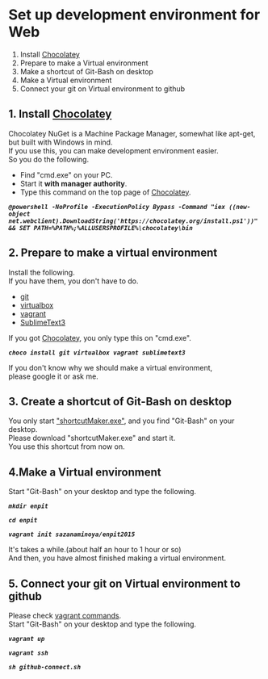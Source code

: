 # Set up development environment for Web 

1. Install [Chocolatey](https://chocolatey.org/)
2. Prepare to make a Virtual environment
3. Make a shortcut of Git-Bash on desktop
4. Make a Virtual environment
5. Connect your git on Virtual environment to github

## 1. Install [Chocolatey](https://chocolatey.org/)

Chocolatey NuGet is a Machine Package Manager, somewhat like apt-get,   
but built with Windows in mind.  
If you use this, you can make development environment easier.  
So you do the following.
* Find "cmd.exe" on your PC.
* Start it **with manager authority**.
* Type this command on the top page of [Chocolatey](https://chocolatey.org/). 
  
***`@powershell -NoProfile -ExecutionPolicy Bypass -Command "iex ((new-object net.webclient).DownloadString('https://chocolatey.org/install.ps1'))" && SET PATH=%PATH%;%ALLUSERSPROFILE%\chocolatey\bin`***


## 2. Prepare to make a virtual environment

Install the following.  
If you have them, you don't have to do.
* [git](https://git-scm.com/)
* [virtualbox](https://www.virtualbox.org/)
* [vagrant](https://www.vagrantup.com/)
* [SublimeText3](http://www.sublimetext.com/)

If you got [Chocolatey](https://chocolatey.org/), you only type this on "cmd.exe".

***`choco install git virtualbox vagrant sublimetext3`***  

If you don't know why we should make a virtual environment,  
please google it or ask me.

## 3. Create a shortcut of Git-Bash on desktop

You only start ["shortcutMaker.exe"](https://drive.google.com/open?id=0B0JdxUCwdD_UQjhFcU83LWFEY2c), and you find "Git-Bash" on your desktop.  
Please download "shortcutMaker.exe" and start it.  
You use this shortcut from now on.  

## 4.Make a Virtual environment

Start "Git-Bash" on your desktop and type the following.  

***`mkdir enpit`***

***`cd enpit`***

***`vagrant init sazanaminoya/enpit2015`***

It's takes a while.(about half an hour to 1 hour or so)  
And then, you have almost finished making a virtual environment.

## 5. Connect your git on Virtual environment to github

Please check [vagrant commands](http://stackoverflow.com/questions/11424690/what-exactly-do-the-vagrant-commands-do).  
Start "Git-Bash" on your desktop and type the following.

***`vagrant up`***

***`vagrant ssh`***

***`sh github-connect.sh`***
